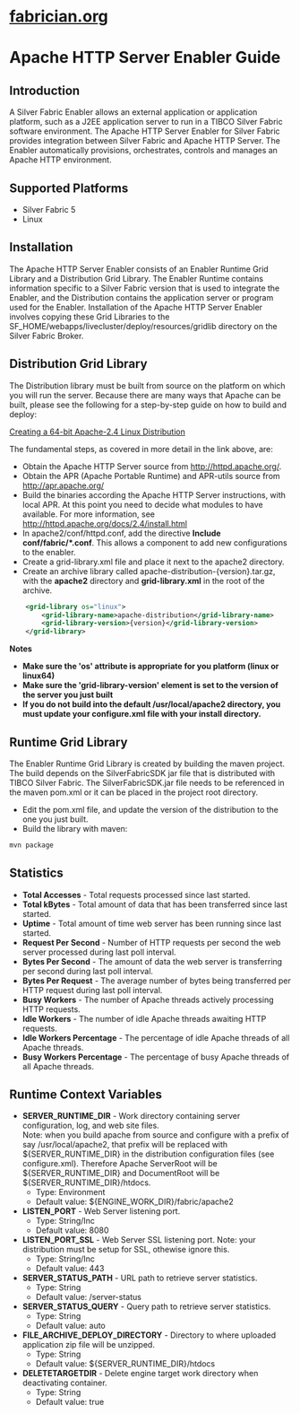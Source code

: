 [fabrician.org](http://fabrician.org/)
==========================================================================
Apache HTTP Server Enabler Guide
==========================================================================

Introduction
--------------------------------------
A Silver Fabric Enabler allows an external application or application platform, such as a J2EE application server to run in a TIBCO Silver Fabric software environment. The Apache HTTP Server Enabler for Silver Fabric provides integration between Silver Fabric and Apache HTTP Server. The Enabler automatically provisions, orchestrates, controls and manages an Apache HTTP environment. 

Supported Platforms
--------------------------------------
* Silver Fabric 5
* Linux

Installation
--------------------------------------
The Apache HTTP Server Enabler consists of an Enabler Runtime Grid Library and a Distribution 
Grid Library. The Enabler Runtime contains information specific to a Silver Fabric version that is used to integrate the Enabler, and the Distribution contains the application server or program used for the 
Enabler. Installation of the Apache HTTP Server Enabler involves copying these Grid 
Libraries to the SF_HOME/webapps/livecluster/deploy/resources/gridlib directory on the Silver Fabric Broker. 


Distribution Grid Library
--------------------------------------
The Distribution library must be built from source on the platform on which you will run the server.
Because there are many ways that Apache can be built, please see the following for a step-by-step guide on how to build and deploy:

[Creating a 64-bit Apache-2.4 Linux Distribution](https://github.com/fabrician/apache-httpd-enabler/wiki/Creating-a-64-bit-Apache-2.4-Linux-Distribution-on-Ubuntu)

The fundamental steps, as covered in more detail in the link above, are:
* Obtain the Apache HTTP Server source from http://httpd.apache.org/.
* Obtain the APR (Apache Portable Runtime) and APR-utils source from http://apr.apache.org/
* Build the binaries according the Apache HTTP Server instructions, with local APR. At this point you need to decide what modules to have available. For more information, see http://httpd.apache.org/docs/2.4/install.html
* In apache2/conf/httpd.conf, add the directive **Include conf/fabric/*.conf**. This allows a component to add new configurations to the enabler.
* Create a grid-library.xml file and place it next to the apache2 directory.
* Create an archive library called apache-distribution-{version}.tar.gz, with the **apache2** directory and **grid-library.xml** in the root of the archive.

```XML
    <grid-library os="linux">
        <grid-library-name>apache-distribution</grid-library-name>
        <grid-library-version>{version}</grid-library-version>
    </grid-library>
```

**Notes** 
* **Make sure the 'os' attribute is appropriate for you platform (linux or linux64)**
* **Make sure the 'grid-library-version' element is set to the version of the server you just built**
* **If you do not build into the default /usr/local/apache2 directory, you must update your configure.xml file with your install directory.**

Runtime Grid Library
--------------------------------------
The Enabler Runtime Grid Library is created by building the maven project.  The build depends on the
SilverFabricSDK jar file that is distributed with TIBCO Silver Fabric.  The SilverFabricSDK.jar file needs to
be referenced in the maven pom.xml or it can be placed in the project root directory.

* Edit the pom.xml file, and update the version of the distribution to the one you just built.
* Build the library with maven:

```bash
mvn package
```


Statistics
--------------------------------------
* **Total Accesses** - Total requests processed since last started. 
* **Total kBytes** - Total amount of data that has been transferred since last started. 
* **Uptime** - Total amount of time web server has been running since last started. 
* **Request Per Second** - Number of HTTP requests per second the web server processed during last poll interval. 
* **Bytes Per Second** - The amount of data the web server is transferring per second during last poll interval. 
* **Bytes Per Request** - The average number of bytes being transferred per HTTP request during last poll interval. 
* **Busy Workers** - The number of Apache threads actively processing HTTP requests. 
* **Idle Workers** - The number of idle Apache threads awaiting HTTP requests. 
* **Idle Workers Percentage** - The percentage of idle Apache threads of all Apache threads. 
* **Busy Workers Percentage** - The percentage of busy Apache threads of all Apache threads.

Runtime Context Variables
--------------------------------------
* **SERVER_RUNTIME_DIR** - Work directory containing server configuration, log, and web site files.  
Note: when you build apache from source and configure with a prefix of say /usr/local/apache2, that 
prefix will be replaced with ${SERVER_RUNTIME_DIR} in the distribution configuration files (see configure.xml).
Therefore Apache ServerRoot will be ${SERVER_RUNTIME_DIR} and DocumentRoot will be ${SERVER_RUNTIME_DIR}/htdocs.
    * Type: Environment
    * Default value: ${ENGINE_WORK_DIR}/fabric/apache2
* **LISTEN_PORT** - Web Server listening port.  
    * Type: String/Inc
    * Default value: 8080 
* **LISTEN_PORT_SSL** - Web Server SSL listening port.  Note: your distribution must be setup for SSL, othewise ignore this.
    * Type: String/Inc
    * Default value: 443
* **SERVER_STATUS_PATH** - URL path to retrieve server statistics.  
    * Type: String
    * Default value: /server-status
* **SERVER_STATUS_QUERY** - Query path to retrieve server statistics.  
    * Type: String
    * Default value: auto
* **FILE_ARCHIVE_DEPLOY_DIRECTORY** - Directory to where uploaded application zip file will be unzipped.  
    * Type: String
    * Default value: ${SERVER_RUNTIME_DIR}/htdocs
* **DELETETARGETDIR** - Delete engine target work directory when deactivating container.  
    * Type: String
    * Default value: true
